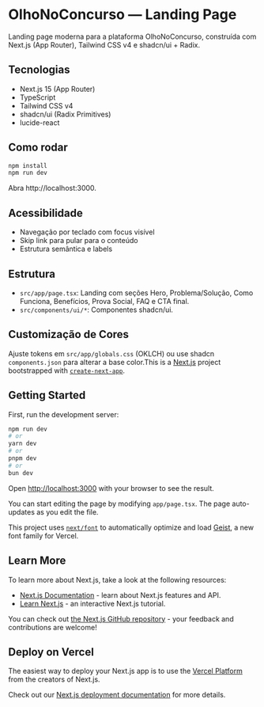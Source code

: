 # OlhoNoConcurso — Landing Page

Landing page moderna para a plataforma OlhoNoConcurso, construída com Next.js (App Router), Tailwind CSS v4 e shadcn/ui + Radix.

## Tecnologias
- Next.js 15 (App Router)
- TypeScript
- Tailwind CSS v4
- shadcn/ui (Radix Primitives)
- lucide-react

## Como rodar

```bash
npm install
npm run dev
```

Abra http://localhost:3000.

## Acessibilidade
- Navegação por teclado com focus visível
- Skip link para pular para o conteúdo
- Estrutura semântica e labels

## Estrutura
- `src/app/page.tsx`: Landing com seções Hero, Problema/Solução, Como Funciona, Benefícios, Prova Social, FAQ e CTA final.
- `src/components/ui/*`: Componentes shadcn/ui.

## Customização de Cores
Ajuste tokens em `src/app/globals.css` (OKLCH) ou use shadcn `components.json` para alterar a base color.This is a [Next.js](https://nextjs.org) project bootstrapped with [`create-next-app`](https://nextjs.org/docs/app/api-reference/cli/create-next-app).

## Getting Started

First, run the development server:

```bash
npm run dev
# or
yarn dev
# or
pnpm dev
# or
bun dev
```

Open [http://localhost:3000](http://localhost:3000) with your browser to see the result.

You can start editing the page by modifying `app/page.tsx`. The page auto-updates as you edit the file.

This project uses [`next/font`](https://nextjs.org/docs/app/building-your-application/optimizing/fonts) to automatically optimize and load [Geist](https://vercel.com/font), a new font family for Vercel.

## Learn More

To learn more about Next.js, take a look at the following resources:

- [Next.js Documentation](https://nextjs.org/docs) - learn about Next.js features and API.
- [Learn Next.js](https://nextjs.org/learn) - an interactive Next.js tutorial.

You can check out [the Next.js GitHub repository](https://github.com/vercel/next.js) - your feedback and contributions are welcome!

## Deploy on Vercel

The easiest way to deploy your Next.js app is to use the [Vercel Platform](https://vercel.com/new?utm_medium=default-template&filter=next.js&utm_source=create-next-app&utm_campaign=create-next-app-readme) from the creators of Next.js.

Check out our [Next.js deployment documentation](https://nextjs.org/docs/app/building-your-application/deploying) for more details.

